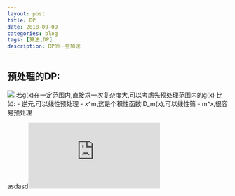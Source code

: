 ```yaml
---
layout: post
title: DP
date: 2018-09-09
categories: blog
tags: [算法,DP]
description: DP的一些加速
---
```


预处理的DP:  
---
<img src="http://latex.codecogs.com/gif.latex?f(i)=...+g(x)\;or\;f(i)=...*g(x)+..." />  
若g(x)在一定范围内,直接求一次复杂度大,可以考虑先预处理范围内的g(x)  
比如:
- 逆元,可以线性预处理  
- x^m,这是个积性函数ID_m(x),可以线性筛  
- m^x,很容易预处理  

asdasd![](http://latex.codecogs.com/gif.latex?N)
